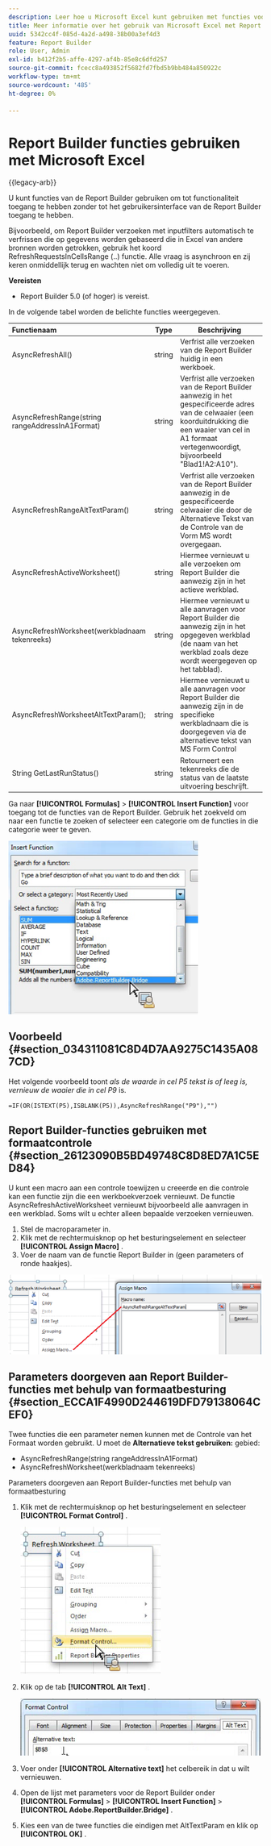 ```yaml
---
description: Leer hoe u Microsoft Excel kunt gebruiken met functies voor Report Builder zonder de gebruikersinterface van de Report Builder te openen.
title: Meer informatie over het gebruik van Microsoft Excel met Report Builder-functies
uuid: 5342cc4f-085d-4a2d-a498-38b00a3ef4d3
feature: Report Builder
role: User, Admin
exl-id: b412f2b5-affe-4297-af4b-85e8c6dfd257
source-git-commit: fcecc8a493852f5682fd7fbd5b9bb484a850922c
workflow-type: tm+mt
source-wordcount: '485'
ht-degree: 0%

---
```


# Report Builder functies gebruiken met Microsoft Excel

{{legacy-arb}}

U kunt functies van de Report Builder gebruiken om tot functionaliteit toegang te hebben zonder tot het gebruikersinterface van de Report Builder toegang te hebben.

Bijvoorbeeld, om Report Builder verzoeken met inputfilters automatisch te verfrissen die op gegevens worden gebaseerd die in Excel van andere bronnen worden getrokken, gebruik het koord RefreshRequestsInCellsRange (..) functie. Alle vraag is asynchroon en zij keren onmiddellijk terug en wachten niet om volledig uit te voeren.

**Vereisten**

* Report Builder 5.0 (of hoger) is vereist.

In de volgende tabel worden de belichte functies weergegeven.

| Functienaam | Type | Beschrijving |
|:---| --- | ---|
| AsyncRefreshAll() | string | Verfrist alle verzoeken van de Report Builder huidig in een werkboek. |
| AsyncRefreshRange(string rangeAddressInA1Format) | string | Verfrist alle verzoeken van de Report Builder aanwezig in het gespecificeerde adres van de celwaaier (een koorduitdrukking die een waaier van cel in A1 formaat vertegenwoordigt, bijvoorbeeld &quot;Blad1!A2:A10&quot;). |
| AsyncRefreshRangeAltTextParam() | string | Verfrist alle verzoeken van de Report Builder aanwezig in de gespecificeerde celwaaier die door de Alternatieve Tekst van de Controle van de Vorm MS wordt overgegaan. |
| AsyncRefreshActiveWorksheet() | string | Hiermee vernieuwt u alle verzoeken om Report Builder die aanwezig zijn in het actieve werkblad. |
| AsyncRefreshWorksheet(werkbladnaam tekenreeks) | string | Hiermee vernieuwt u alle aanvragen voor Report Builder die aanwezig zijn in het opgegeven werkblad (de naam van het werkblad zoals deze wordt weergegeven op het tabblad). |
| AsyncRefreshWorksheetAltTextParam(); | string | Hiermee vernieuwt u alle aanvragen voor Report Builder die aanwezig zijn in de specifieke werkbladnaam die is doorgegeven via de alternatieve tekst van MS Form Control |
| String GetLastRunStatus() | string | Retourneert een tekenreeks die de status van de laatste uitvoering beschrijft. |

Ga naar **[!UICONTROL Formulas]** > **[!UICONTROL Insert Function]** voor toegang tot de functies van de Report Builder. Gebruik het zoekveld om naar een functie te zoeken of selecteer een categorie om de functies in die categorie weer te geven.

![&#x200B; Schermafbeelding die het venster van de Functie van het Tussenvoegsel met uitgevouwen categorielijst toont.](assets/arb_functions.png)

## Voorbeeld {#section_034311081C8D4D7AA9275C1435A087CD}

Het volgende voorbeeld toont *als de waarde in cel P5 tekst is of leeg is, vernieuw de waaier die in cel P9* is.

```
=IF(OR(ISTEXT(P5),ISBLANK(P5)),AsyncRefreshRange("P9"),"")
```

## Report Builder-functies gebruiken met formaatcontrole {#section_26123090B5BD49748C8D8ED7A1C5ED84}

U kunt een macro aan een controle toewijzen u creeerde en die controle kan een functie zijn die een werkboekverzoek vernieuwt. De functie AsyncRefreshActiveWorksheet vernieuwt bijvoorbeeld alle aanvragen in een werkblad. Soms wilt u echter alleen bepaalde verzoeken vernieuwen.

1. Stel de macroparameter in.
1. Klik met de rechtermuisknop op het besturingselement en selecteer **[!UICONTROL Assign Macro]** .
1. Voer de naam van de functie Report Builder in (geen parameters of ronde haakjes).

![&#x200B; Schermschot die het Assign venster van de Macro tonen.](assets/assign_macro.png)

## Parameters doorgeven aan Report Builder-functies met behulp van formaatbesturing {#section_ECCA1F4990D244619DFD79138064CEF0}

Twee functies die een parameter nemen kunnen met de Controle van het Formaat worden gebruikt. U moet de **Alternatieve tekst gebruiken:** gebied:

* AsyncRefreshRange(string rangeAddressInA1Format)
* AsyncRefreshWorksheet(werkbladnaam tekenreeks)

Parameters doorgeven aan Report Builder-functies met behulp van formaatbesturing

1. Klik met de rechtermuisknop op het besturingselement en selecteer **[!UICONTROL Format Control]** .

   ![&#x200B; Schermafbeelding die de Controle van het Formaat toont selecteerde.](assets/format_control.png)

1. Klik op de tab **[!UICONTROL Alt Text]** .

   ![&#x200B; Schermafbeelding die het lusje van de Tekst van Alt en Alternatieve tekst toont: gebied.](assets/alt_text.png)

1. Voer onder **[!UICONTROL Alternative text]** het celbereik in dat u wilt vernieuwen.
1. Open de lijst met parameters voor de Report Builder onder **[!UICONTROL Formulas]** > **[!UICONTROL Insert Function]** > **[!UICONTROL Adobe.ReportBuilder.Bridge]** .

1. Kies een van de twee functies die eindigen met AltTextParam en klik op **[!UICONTROL OK]** .
